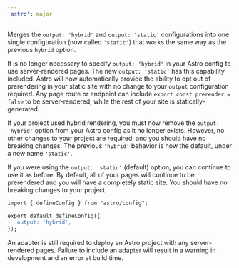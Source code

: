 ```yaml
---
'astro': major
---
```


Merges the `output: 'hybrid'` and `output: 'static'` configurations into one single configuration (now called `'static'`) that works the same way as the previous `hybrid` option.

It is no longer necessary to specify `output: 'hybrid'` in your Astro config to use server-rendered pages. The new `output: 'static'` has this capability included. Astro will now automatically provide the ability to opt out of prerendering in your static site with no change to your `output` configuration required. Any page route or endpoint can include `export const prerender = false` to be server-rendered, while the rest of your site is statically-generated.

If your project used hybrid rendering, you must now remove the `output: 'hybrid'` option from your Astro config as it no longer exists. However, no other changes to your project are required, and you should have no breaking changes. The previous `'hybrid'` behavior is now the default, under a new name `'static'`.

If you were using the `output: 'static'` (default) option, you can continue to use it as before. By default, all of your pages will continue to be prerendered and you will have a completely static site. You should have no breaking changes to your project.

```diff
import { defineConfig } from "astro/config";

export default defineConfig({
-  output: 'hybrid',
});
```

An adapter is still required to deploy an Astro project with any server-rendered pages. Failure to include an adapter will result in a warning in development and an error at build time.
